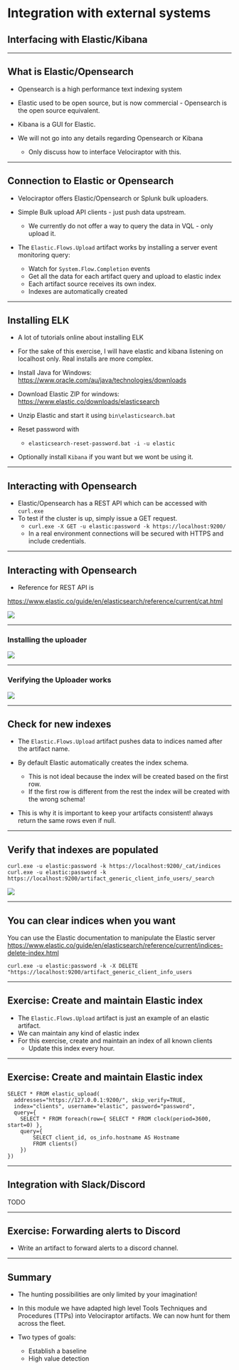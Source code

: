 
<!-- .slide: class="title" -->

# Integration with external systems

## Interfacing with Elastic/Kibana

---

<!-- .slide: class="content" -->

## What is Elastic/Opensearch

* Opensearch is a high performance text indexing system
* Elastic used to be open source, but is now commercial - Opensearch
  is the open source equivalent.

* Kibana is a GUI for Elastic.
* We will not go into any details regarding Opensearch or Kibana
   * Only discuss how to interface Velociraptor with this.

---

<!-- .slide: class="content small-font" -->

## Connection to Elastic or Opensearch

* Velociraptor offers Elastic/Opensearch or Splunk bulk uploaders.
* Simple Bulk upload API clients - just push data upstream.
    * We currently do not offer a way to query the data in VQL - only
      upload it.

* The `Elastic.Flows.Upload` artifact works by installing a server
  event monitoring query:
    * Watch for `System.Flow.Completion` events
    * Get all the data for each artifact query and upload to elastic index
    * Each artifact source receives its own index.
    * Indexes are automatically created

---

<!-- .slide: class="content small-font" -->

## Installing ELK

* A lot of tutorials online about installing ELK

* For the sake of this exercise, I will have elastic and kibana
  listening on localhost only. Real installs are more complex.

* Install Java for Windows: https://www.oracle.com/au/java/technologies/downloads
* Download Elastic ZIP for windows: https://www.elastic.co/downloads/elasticsearch
* Unzip Elastic and start it using `bin\elasticsearch.bat`
* Reset password with
   * `elasticsearch-reset-password.bat -i -u elastic`
* Optionally install `Kibana` if you want but we wont be using it.

---

<!-- .slide: class="content" -->

## Interacting with Opensearch

* Elastic/Opensearch has a REST API which can be accessed with `curl.exe`
* To test if the cluster is up, simply issue a GET request.
   * `curl.exe -X GET -u elastic:password -k https://localhost:9200/`
   * In a real environment connections will be secured with HTTPS and
     include credentials.

---

<!-- .slide: class="content small-font" -->

## Interacting with Opensearch

* Reference for REST API is

https://www.elastic.co/guide/en/elasticsearch/reference/current/cat.html

<img src="testing_elastic_install.png" >

---

<!-- .slide: class="full_screen_diagram" -->

### Installing the uploader

![](installing_elastic_uploader.png)

---

<!-- .slide: class="full_screen_diagram" -->

### Verifying the Uploader works

![](verifying_elastic_uploader.png)

---

<!-- .slide: class="content" -->

## Check for new indexes

* The `Elastic.Flows.Upload` artifact pushes data to indices named
  after the artifact name.

* By default Elastic automatically creates the index schema.
   * This is not ideal because the index will be created based on the
     first row.
   * If the first row is different from the rest the index will be
     created with the wrong schema!

* This is why it is important to keep your artifacts consistent!
  always return the same rows even if null.

---

<!-- .slide: class="content small-font" -->

## Verify that indexes are populated

```
curl.exe -u elastic:password -k https://localhost:9200/_cat/indices
curl.exe -u elastic:password -k https://localhost:9200/artifact_generic_client_info_users/_search
```

![](verifying_elastic_with_curl.png)

---

<!-- .slide: class="content" -->

## You can clear indices when you want

You can use the Elastic documentation to manipulate the Elastic server
https://www.elastic.co/guide/en/elasticsearch/reference/current/indices-delete-index.html

```
curl.exe -u elastic:password -k -X DELETE "https://localhost:9200/artifact_generic_client_info_users
```

---

<!-- .slide: class="content" -->

## Exercise: Create and maintain Elastic index

* The `Elastic.Flows.Upload` artifact is just an example of an elastic
  artifact.
* We can maintain any kind of elastic index
* For this exercise, create and maintain an index of all known clients
    * Update this index every hour.

---

<!-- .slide: class="content small-font" -->

## Exercise: Create and maintain Elastic index

<div class="solution solution-closed">

```
SELECT * FROM elastic_upload(
  addresses="https://127.0.0.1:9200/", skip_verify=TRUE,
  index="clients", username="elastic", password="password",
  query={
    SELECT * FROM foreach(row={ SELECT * FROM clock(period=3600, start=0) },
    query={
        SELECT client_id, os_info.hostname AS Hostname
        FROM clients()
    })
})
```

</div>

---

<!-- .slide: class="content" -->

## Integration with Slack/Discord

TODO

---

<!-- .slide: class="content" -->

## Exercise: Forwarding alerts to Discord

* Write an artifact to forward alerts to a discord channel.

---

<!-- .slide: class="content" -->

## Summary

* The hunting possibilities are only limited by your imagination!

* In this module we have adapted high level Tools Techniques and
  Procedures (TTPs) into Velociraptor artifacts. We can now hunt for
  them across the fleet.

* Two types of goals:
    * Establish a baseline
    * High value detection
